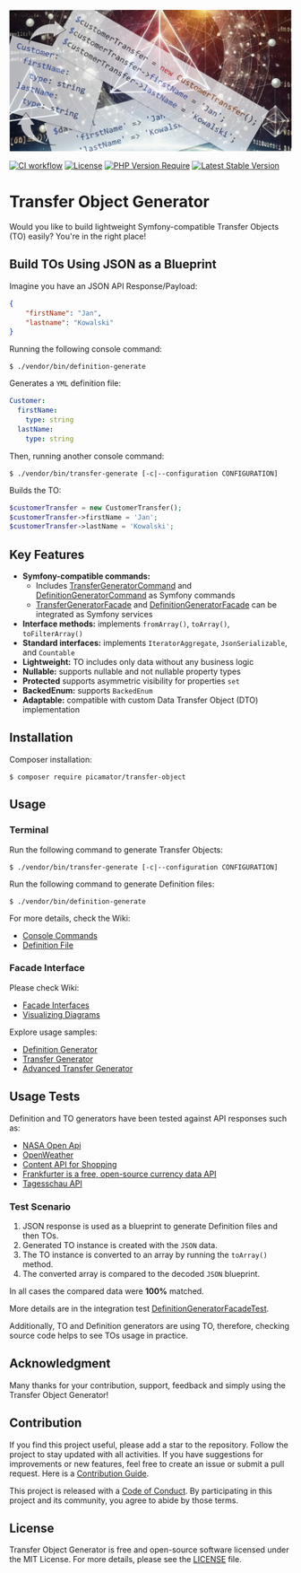 ![Transfer Object Generator](doc/img/transfer-object-generator.jpg)

[![CI workflow](https://github.com/picamator/transfer-object/actions/workflows/ci.yml/badge.svg?event=push)](https://github.com/picamator/transfer-object/actions)
[![License](https://poser.pugx.org/picamator/transfer-object/license)](https://packagist.org/packages/picamator/transfer-object)
[![PHP Version Require](https://poser.pugx.org/picamator/transfer-object/require/php)](https://packagist.org/packages/picamator/transfer-object)
[![Latest Stable Version](https://poser.pugx.org/picamator/transfer-object/v)](https://packagist.org/packages/picamator/transfer-object)

Transfer Object Generator
==========================

Would you like to build lightweight Symfony-compatible Transfer Objects (TO) easily?
You're in the right place!

Build TOs Using JSON as a Blueprint
------------------------------------

Imagine you have an JSON API Response/Payload:
```json
{
    "firstName": "Jan",
    "lastname": "Kowalski"
}
```
Running the following console command:
```shell
$ ./vendor/bin/definition-generate
```

Generates a `YML` definition file:
```yml
Customer:
  firstName:
    type: string
  lastName:
    type: string
```

Then, running another console command:
```shell
$ ./vendor/bin/transfer-generate [-c|--configuration CONFIGURATION]
```

Builds the TO:
```php
$customerTransfer = new CustomerTransfer();
$customerTransfer->firstName = 'Jan';
$customerTransfer->lastName = 'Kowalski';
```

Key Features
------------

* **Symfony-compatible commands:**
  * Includes [TransferGeneratorCommand](/src/Command/TransferGeneratorCommand.php) and [DefinitionGeneratorCommand](/src/Command/DefinitionGeneratorCommand.php) as Symfony commands
  * [TransferGeneratorFacade](/src/TransferGenerator/TransferGeneratorFacade.php) and [DefinitionGeneratorFacade](/src/DefinitionGenerator/DefinitionGeneratorFacade.php) can be integrated as Symfony services
* **Interface methods:** implements `fromArray()`, `toArray()`, `toFilterArray()`
* **Standard interfaces:** implements `IteratorAggregate`, `JsonSerializable`, and `Countable`
* **Lightweight:** TO includes only data without any business logic
* **Nullable:** supports nullable and not nullable property types
* **Protected** supports asymmetric visibility for properties `set`
* **BackedEnum:** supports `BackedEnum`
* **Adaptable:** compatible with custom Data Transfer Object (DTO) implementation

Installation
------------

Composer installation:

```shell
$ composer require picamator/transfer-object
```

Usage
-----

### Terminal

Run the following command to generate Transfer Objects:
```shell
$ ./vendor/bin/transfer-generate [-c|--configuration CONFIGURATION]
```

Run the following command to generate Definition files:
```shell
$ ./vendor/bin/definition-generate
```

For more details, check the Wiki:
- [Console Commands](https://github.com/picamator/transfer-object/wiki/Console-Commands)
- [Definition File](https://github.com/picamator/transfer-object/wiki/Definition-File)

### Facade Interface

Please check Wiki:
- [Facade Interfaces](https://github.com/picamator/transfer-object/wiki/Facade-Interfaces)
- [Visualizing Diagrams](https://github.com/picamator/transfer-object/wiki/Visualising-Diagrams)

Explore usage samples:
- [Definition Generator](/doc/samples/try-definition-generator.php)
- [Transfer Generator](/doc/samples/try-transfer-generator.php)
- [Advanced Transfer Generator](/doc/samples/try-advanced-transfer-generator.php)


Usage Tests
-----------

Definition and TO generators have been tested against API responses such as:

* [NASA Open Api](https://api.nasa.gov/neo/rest/v1/neo/2465633?api_key=DEMO_KEY)
* [OpenWeather](https://openweathermap.org/current#example_JSON)
* [Content API for Shopping](https://developers.google.com/shopping-content/guides/products/products-api?hl=en)
* [Frankfurter is a free, open-source currency data API](https://api.frankfurter.dev/v1/latest)
* [Tagesschau API](https://tagesschau.api.bund.dev)

### Test Scenario

1. JSON response is used as a blueprint to generate Definition files and then TOs.
2. Generated TO instance is created with the `JSON` data.
3. The TO instance is converted to an array by running the `toArray()` method.
4. The converted array is compared to the decoded `JSON` blueprint.

In all cases the compared data were **100%** matched.

More details are in the integration test [DefinitionGeneratorFacadeTest](/tests/integration/DefinitionGenerator/DefinitionGeneratorFacadeTest.php).

Additionally, TO and Definition generators are using TO, therefore, checking source code helps to see TOs usage in practice.

Acknowledgment
--------------

Many thanks for your contribution, support, feedback and simply using the Transfer Object Generator!

Contribution
------------

If you find this project useful, please add a star to the repository. Follow the project to stay updated with all activities.
If you have suggestions for improvements or new features, feel free to create an issue or submit a pull request.
Here is a [Contribution Guide](CONTRIBUTING.md).


This project is released with a [Code of Conduct](CODE_OF_CONDUCT.md).
By participating in this project and its community, you agree to abide by those terms.

License
-------

Transfer Object Generator is free and open-source software licensed under the MIT License.
For more details, please see the [LICENSE](LICENSE) file.
